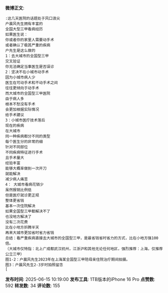 **微博正文**: 
```
:这几天医院的话题处于风口浪尖
户晨风先生拥有丰富的
全国大型三甲看病经历
如果医生说：
你或者你的家里人需要动手术
或者确认了极其严重的疾病
户先生是这么做的
1：去大城市的全国型三甲
交叉验证
你无法确定当事医生是否误诊
2：坚决不在小城市动手术
因为小城市病人少
医生在可动手术和不动手术之间
往往更倾向于动手术
而大城市的全国型三甲医院
由于病人多
根本不愁没有手术
会更加根据实际情况
给手术建议
3：小城市医疗技术落后
现在的疾病
在大城市
同一种疾病都分不同的类型
每个医生分的非常的细
针对不同部位
不同疾病特征进行手术
且手术量大
经验丰富
能够大概率做到一次开刀
就能解决
减少病人痛苦
4： 大城市看病花销少
虽然报销比例低
但是医疗就诊更正规
整体更省钱
基本一次住院解决
如果全国型三甲都解决不了
也没地方解决了
没有二次花费
比在小地方折腾半天
再来大城市更加省时省力省钱
总结：看严重疾病直接去大城市的全国型三甲，是最省钱省时省力的方式，比在小地方强100倍。
（大城市仅特指：北上广成都武汉杭州，江浙沪和其他无论任何地区，强烈推荐：上海，仅推荐公立三甲）
图1-2：户晨风先生2023年在上海某全国型三甲陪母亲住院治疗期间拍摄。
图3：户晨风先生2-3岁时拍照留念
[
```
**发布时间**: 2025-06-15 10:19:00
**发布工具**: 1TB版本的iPhone 16 Pro
**点赞数**: 592
**转发数**: 34
**评论数**: 155
